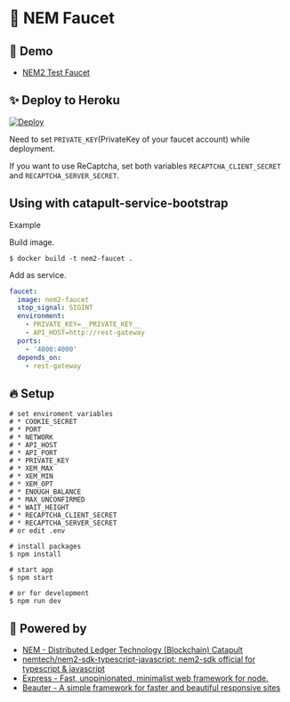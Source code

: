 # :potable_water: NEM Faucet

## :heartbeat: Demo

- [NEM2 Test Faucet](http://test-nem2-faucet.44uk.net/)

## :sparkles: Deploy to Heroku

[![Deploy](https://www.herokucdn.com/deploy/button.svg)](https://heroku.com/deploy)

Need to set `PRIVATE_KEY`(PrivateKey of your faucet account) while deployment.

If you want to use ReCaptcha, set both variables `RECAPTCHA_CLIENT_SECRET` and `RECAPTCHA_SERVER_SECRET`.

## Using with catapult-service-bootstrap

Example

Build image.

```console
$ docker build -t nem2-faucet .
```

Add as service.

```yaml:docker-compose.yml
faucet:
  image: nem2-faucet
  stop_signal: SIGINT
  environment:
    - PRIVATE_KEY=__PRIVATE_KEY__
    - API_HOST=http://rest-gateway
  ports:
    - '4000:4000'
  depends_on:
    - rest-gateway
```

## :fire: Setup

```shell
# set enviroment variables
# * COOKIE_SECRET
# * PORT
# * NETWORK
# * API_HOST
# * API_PORT
# * PRIVATE_KEY
# * XEM_MAX
# * XEM_MIN
# * XEM_OPT
# * ENOUGH_BALANCE
# * MAX_UNCONFIRMED
# * WAIT_HEIGHT
# * RECAPTCHA_CLIENT_SECRET
# * RECAPTCHA_SERVER_SECRET
# or edit .env

# install packages
$ npm install

# start app
$ npm start

# or for development
$ npm run dev
```

## :muscle: Powered by

- [NEM - Distributed Ledger Technology (Blockchain) Catapult](https://www.nem.io/catapult/)
- [nemtech/nem2\-sdk\-typescript\-javascript: nem2\-sdk official for typescript & javascript](https://github.com/nemtech/nem2-sdk-typescript-javascript)
- [Express - Fast, unopinionated, minimalist web framework for node.](https://github.com/expressjs/express)
- [Beauter - A simple framework for faster and beautiful responsive sites](http://beauter.outboxcraft.com/)
